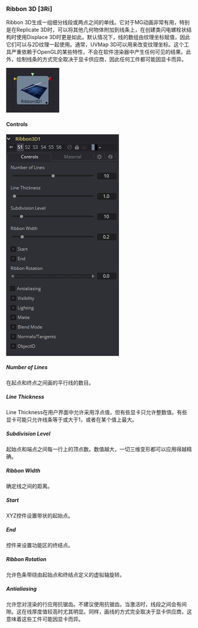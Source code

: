 ### Ribbon 3D [3Ri]

Ribbon 3D生成一组细分线段或两点之间的单线。它对于MG动画非常有用，特别是在Replicate 3D时，可以将其他几何物体附加到线条上，在创建类闪电螺栓状结构时使用Displace 3D时更是如此。默认情况下，线的数组由纹理坐标赋值，因此它们可以与2D纹理一起使用。通常，UVMap 3D可以用来改变纹理坐标。这个工具严重依赖于OpenGL的某些特性，不会在软件渲染器中产生任何可见的结果。此外，绘制线条的方式完全取决于显卡供应商，因此任何工件都可能因显卡而异。

 ![3Ri_tile](images/3Ri_tile.jpg)

#### Controls

![3Ri_Controls](images/3Ri_Controls.png)

##### Number of Lines

在起点和终点之间画的平行线的数目。

##### Line Thickness

Line Thickness在用户界面中允许采用浮点值，但有些显卡只允许整数值。有些显卡可能只允许线条等于或大于1，或者在某个值上最大。

##### Subdivision Level

起始点和端点之间每一行上的顶点数。数值越大，一切三维变形都可以应用得越精确。

##### Ribbon Width

确定线之间的距离。

##### Start

XYZ控件设置带状的起始点。

##### End

控件来设置功能区的终结点。

##### Ribbon Rotation

允许色条带绕由起始点和终结点定义的虚拟轴旋转。

##### Antialiasing

允许您对渲染的行应用抗锯齿。不建议使用抗锯齿。当激活时，线段之间会有间隙。这在线厚度值较高时尤其明显。同样，画线的方式完全取决于显卡供应商，这意味着这些工件可能因显卡而异。

